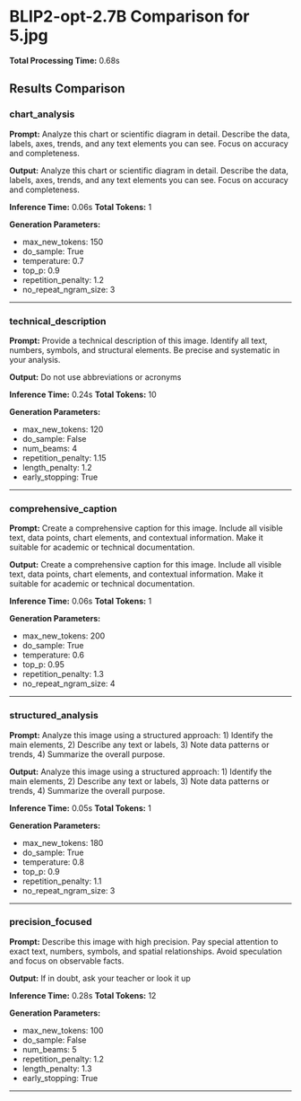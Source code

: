 # BLIP2-opt-2.7B Comparison for 5.jpg

**Total Processing Time:** 0.68s

## Results Comparison

### chart_analysis

**Prompt:** Analyze this chart or scientific diagram in detail. Describe the data, labels, axes, trends, and any text elements you can see. Focus on accuracy and completeness.

**Output:** <image><image><image><image><image><image><image><image><image><image><image><image><image><image><image><image><image><image><image><image><image><image><image><image><image><image><image><image><image><image><image><image></s>Analyze this chart or scientific diagram in detail. Describe the data, labels, axes, trends, and any text elements you can see. Focus on accuracy and completeness.

**Inference Time:** 0.06s
**Total Tokens:** 1

**Generation Parameters:**
- max_new_tokens: 150
- do_sample: True
- temperature: 0.7
- top_p: 0.9
- repetition_penalty: 1.2
- no_repeat_ngram_size: 3

---

### technical_description

**Prompt:** Provide a technical description of this image. Identify all text, numbers, symbols, and structural elements. Be precise and systematic in your analysis.

**Output:** Do not use abbreviations or acronyms

**Inference Time:** 0.24s
**Total Tokens:** 10

**Generation Parameters:**
- max_new_tokens: 120
- do_sample: False
- num_beams: 4
- repetition_penalty: 1.15
- length_penalty: 1.2
- early_stopping: True

---

### comprehensive_caption

**Prompt:** Create a comprehensive caption for this image. Include all visible text, data points, chart elements, and contextual information. Make it suitable for academic or technical documentation.

**Output:** <image><image><image><image><image><image><image><image><image><image><image><image><image><image><image><image><image><image><image><image><image><image><image><image><image><image><image><image><image><image><image><image></s>Create a comprehensive caption for this image. Include all visible text, data points, chart elements, and contextual information. Make it suitable for academic or technical documentation.

**Inference Time:** 0.06s
**Total Tokens:** 1

**Generation Parameters:**
- max_new_tokens: 200
- do_sample: True
- temperature: 0.6
- top_p: 0.95
- repetition_penalty: 1.3
- no_repeat_ngram_size: 4

---

### structured_analysis

**Prompt:** Analyze this image using a structured approach: 1) Identify the main elements, 2) Describe any text or labels, 3) Note data patterns or trends, 4) Summarize the overall purpose.

**Output:** <image><image><image><image><image><image><image><image><image><image><image><image><image><image><image><image><image><image><image><image><image><image><image><image><image><image><image><image><image><image><image><image></s>Analyze this image using a structured approach: 1) Identify the main elements, 2) Describe any text or labels, 3) Note data patterns or trends, 4) Summarize the overall purpose.

**Inference Time:** 0.05s
**Total Tokens:** 1

**Generation Parameters:**
- max_new_tokens: 180
- do_sample: True
- temperature: 0.8
- top_p: 0.9
- repetition_penalty: 1.1
- no_repeat_ngram_size: 3

---

### precision_focused

**Prompt:** Describe this image with high precision. Pay special attention to exact text, numbers, symbols, and spatial relationships. Avoid speculation and focus on observable facts.

**Output:** If in doubt, ask your teacher or look it up

**Inference Time:** 0.28s
**Total Tokens:** 12

**Generation Parameters:**
- max_new_tokens: 100
- do_sample: False
- num_beams: 5
- repetition_penalty: 1.2
- length_penalty: 1.3
- early_stopping: True

---

